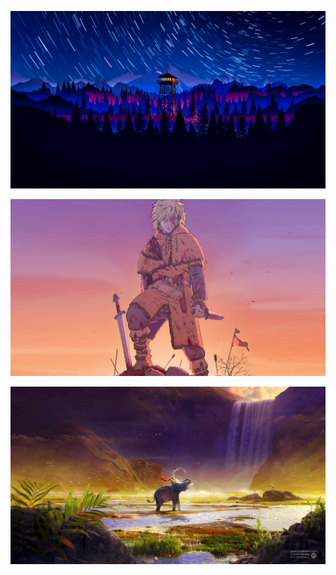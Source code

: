 ![firewatch.png](../../_resources/firewatch.png)

![thorfinn.jpg](../../_resources/thorfinn.jpg)

![RoadToShambala.jpg](../../_resources/RoadToShambala.jpg)

